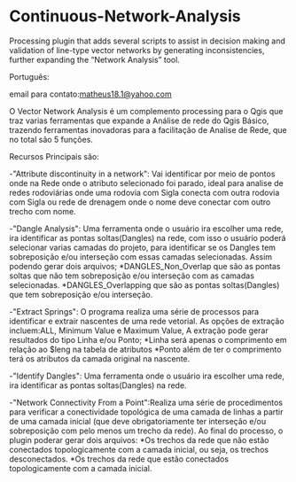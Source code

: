 # Continuous-Network-Analysis
Processing plugin that adds several scripts to assist in decision making and validation of line-type vector networks by generating inconsistencies, further expanding the “Network Analysis” tool.

Português:

email para contato:matheus18.1@yahoo.com

O Vector Network Analysis é um complemento processing para o Qgis que traz varias ferramentas que expande a Análise de rede do Qgis Básico, trazendo ferramentas inovadoras para a facilitação de Analise de Rede, que no total são 5 funções.

Recursos Principais são:

-"Attribute discontinuity in a network": Vai identificar por meio de pontos onde na Rede onde o atributo selecionado foi parado, ideal para analise de redes rodoviárias onde uma rodovia com Sigla conecta com outra rodovia com Sigla ou rede de drenagem onde o nome deve conectar com outro trecho com nome.

-"Dangle Analysis": Uma ferramenta onde o usuário ira escolher uma rede, ira identificar as pontas soltas(Dangles) na rede, com isso o usuário poderá selecionar varias camadas do projeto, para identificar se os Dangles tem sobreposição e/ou interseção com essas camadas selecionadas.
Assim podendo gerar dois arquivos;
	*DANGLES_Non_Overlap que são as pontas soltas que não tem sobreposição e/ou interseção com as camadas selecionadas.
	*DANGLES_Overlapping que são as pontas soltas(Dangles) que tem sobreposição e/ou interseção.

-"Extract Springs": O programa realiza uma série de processos para identificar e extrair nascentes de uma rede vetorial. As opções de extração incluem:ALL, Minimum Value e Maximum Value, A extração pode gerar resultados do tipo Linha e/ou Ponto;
	*Linha será apenas o comprimento em relação ao $leng na tabela de atributos
	*Ponto além de ter o comprimento terá os atributos da camada original na nascente.

-"Identify Dangles": Uma ferramenta onde o usuário ira escolher uma rede, ira identificar as pontas soltas(Dangles) na rede.

-"Network Connectivity From a Point":Realiza uma série de procedimentos para verificar a conectividade topológica de uma camada de linhas a partir de uma camada inicial (que deve obrigatoriamente ter interseção e/ou sobreposição com pelo menos um trecho da rede). Ao final do processo, o plugin poderar gerar dois arquivos:
	*Os trechos da rede que não estão conectados topologicamente com a camada inicial, ou seja, os trechos desconectados.
	*Os trechos da rede que estão conectados topologicamente com a camada inicial.
